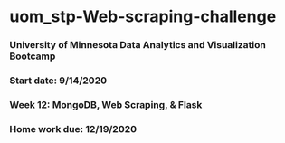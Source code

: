 # uom_stp-Web-scraping-challenge
### University of Minnesota Data Analytics and Visualization Bootcamp
### Start date: 9/14/2020
### Week 12:  MongoDB, Web Scraping, & Flask
### Home work due: 12/19/2020
